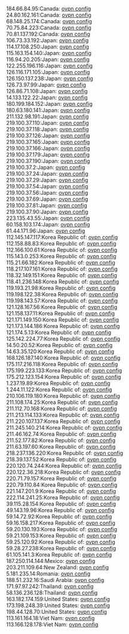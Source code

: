 184.66.84.95:Canada: [ovpn config](vpn/184_66_84_95.ovpn)  
24.80.162.161:Canada: [ovpn config](vpn/24_80_162_161.ovpn)  
68.148.25.174:Canada: [ovpn config](vpn/68_148_25_174.ovpn)  
70.75.84.223:Canada: [ovpn config](vpn/70_75_84_223.ovpn)  
70.81.137.192:Canada: [ovpn config](vpn/70_81_137_192.ovpn)  
106.73.33.192:Japan: [ovpn config](vpn/106_73_33_192.ovpn)  
114.17.108.250:Japan: [ovpn config](vpn/114_17_108_250.ovpn)  
115.163.154.140:Japan: [ovpn config](vpn/115_163_154_140.ovpn)  
116.94.20.205:Japan: [ovpn config](vpn/116_94_20_205.ovpn)  
122.255.196.116:Japan: [ovpn config](vpn/122_255_196_116.ovpn)  
126.116.171.105:Japan: [ovpn config](vpn/126_116_171_105.ovpn)  
126.150.137.238:Japan: [ovpn config](vpn/126_150_137_238.ovpn)  
126.73.97.99:Japan: [ovpn config](vpn/126_73_97_99.ovpn)  
126.86.71.108:Japan: [ovpn config](vpn/126_86_71_108.ovpn)  
14.133.122.22:Japan: [ovpn config](vpn/14_133_122_22.ovpn)  
180.199.184.152:Japan: [ovpn config](vpn/180_199_184_152.ovpn)  
180.63.180.141:Japan: [ovpn config](vpn/180_63_180_141.ovpn)  
211.132.98.191:Japan: [ovpn config](vpn/211_132_98_191.ovpn)  
219.100.37.110:Japan: [ovpn config](vpn/219_100_37_110.ovpn)  
219.100.37.118:Japan: [ovpn config](vpn/219_100_37_118.ovpn)  
219.100.37.126:Japan: [ovpn config](vpn/219_100_37_126.ovpn)  
219.100.37.165:Japan: [ovpn config](vpn/219_100_37_165.ovpn)  
219.100.37.166:Japan: [ovpn config](vpn/219_100_37_166.ovpn)  
219.100.37.179:Japan: [ovpn config](vpn/219_100_37_179.ovpn)  
219.100.37.190:Japan: [ovpn config](vpn/219_100_37_190.ovpn)  
219.100.37.2:Japan: [ovpn config](vpn/219_100_37_2.ovpn)  
219.100.37.24:Japan: [ovpn config](vpn/219_100_37_24.ovpn)  
219.100.37.29:Japan: [ovpn config](vpn/219_100_37_29.ovpn)  
219.100.37.54:Japan: [ovpn config](vpn/219_100_37_54.ovpn)  
219.100.37.56:Japan: [ovpn config](vpn/219_100_37_56.ovpn)  
219.100.37.69:Japan: [ovpn config](vpn/219_100_37_69.ovpn)  
219.100.37.81:Japan: [ovpn config](vpn/219_100_37_81.ovpn)  
219.100.37.90:Japan: [ovpn config](vpn/219_100_37_90.ovpn)  
223.135.43.55:Japan: [ovpn config](vpn/223_135_43_55.ovpn)  
60.158.103.174:Japan: [ovpn config](vpn/60_158_103_174.ovpn)  
61.44.171.96:Japan: [ovpn config](vpn/61_44_171_96.ovpn)  
112.145.147.117:Korea Republic of: [ovpn config](vpn/112_145_147_117.ovpn)  
112.158.88.83:Korea Republic of: [ovpn config](vpn/112_158_88_83.ovpn)  
112.166.100.61:Korea Republic of: [ovpn config](vpn/112_166_100_61.ovpn)  
115.143.0.253:Korea Republic of: [ovpn config](vpn/115_143_0_253.ovpn)  
115.21.66.182:Korea Republic of: [ovpn config](vpn/115_21_66_182.ovpn)  
118.217.107.161:Korea Republic of: [ovpn config](vpn/118_217_107_161.ovpn)  
118.32.149.151:Korea Republic of: [ovpn config](vpn/118_32_149_151.ovpn)  
118.41.236.148:Korea Republic of: [ovpn config](vpn/118_41_236_148.ovpn)  
119.193.21.98:Korea Republic of: [ovpn config](vpn/119_193_21_98.ovpn)  
119.198.122.38:Korea Republic of: [ovpn config](vpn/119_198_122_38.ovpn)  
119.198.143.57:Korea Republic of: [ovpn config](vpn/119_198_143_57.ovpn)  
121.128.167.56:Korea Republic of: [ovpn config](vpn/121_128_167_56.ovpn)  
121.158.137.11:Korea Republic of: [ovpn config](vpn/121_158_137_11.ovpn)  
121.171.149.150:Korea Republic of: [ovpn config](vpn/121_171_149_150.ovpn)  
121.173.144.186:Korea Republic of: [ovpn config](vpn/121_173_144_186.ovpn)  
121.174.5.13:Korea Republic of: [ovpn config](vpn/121_174_5_13.ovpn)  
125.142.224.77:Korea Republic of: [ovpn config](vpn/125_142_224_77.ovpn)  
14.50.20.52:Korea Republic of: [ovpn config](vpn/14_50_20_52.ovpn)  
14.63.35.120:Korea Republic of: [ovpn config](vpn/14_63_35_120.ovpn)  
168.126.187.140:Korea Republic of: [ovpn config](vpn/168_126_187_140.ovpn)  
175.117.216.118:Korea Republic of: [ovpn config](vpn/175_117_216_118.ovpn)  
175.199.223.133:Korea Republic of: [ovpn config](vpn/175_199_223_133.ovpn)  
175.212.123.154:Korea Republic of: [ovpn config](vpn/175_212_123_154.ovpn)  
1.237.19.89:Korea Republic of: [ovpn config](vpn/1_237_19_89.ovpn)  
1.244.11.122:Korea Republic of: [ovpn config](vpn/1_244_11_122.ovpn)  
210.106.119.180:Korea Republic of: [ovpn config](vpn/210_106_119_180.ovpn)  
211.108.174.25:Korea Republic of: [ovpn config](vpn/211_108_174_25.ovpn)  
211.112.70.168:Korea Republic of: [ovpn config](vpn/211_112_70_168.ovpn)  
211.213.114.133:Korea Republic of: [ovpn config](vpn/211_213_114_133.ovpn)  
211.220.107.137:Korea Republic of: [ovpn config](vpn/211_220_107_137.ovpn)  
211.245.140.214:Korea Republic of: [ovpn config](vpn/211_245_140_214.ovpn)  
211.46.162.74:Korea Republic of: [ovpn config](vpn/211_46_162_74.ovpn)  
211.52.177.82:Korea Republic of: [ovpn config](vpn/211_52_177_82.ovpn)  
211.63.197.60:Korea Republic of: [ovpn config](vpn/211_63_197_60.ovpn)  
218.237.136.220:Korea Republic of: [ovpn config](vpn/218_237_136_220.ovpn)  
218.39.137.52:Korea Republic of: [ovpn config](vpn/218_39_137_52.ovpn)  
220.120.74.244:Korea Republic of: [ovpn config](vpn/220_120_74_244.ovpn)  
220.122.36.218:Korea Republic of: [ovpn config](vpn/220_122_36_218.ovpn)  
220.71.79.157:Korea Republic of: [ovpn config](vpn/220_71_79_157.ovpn)  
220.79.110.84:Korea Republic of: [ovpn config](vpn/220_79_110_84.ovpn)  
221.147.201.9:Korea Republic of: [ovpn config](vpn/221_147_201_9.ovpn)  
222.114.241.25:Korea Republic of: [ovpn config](vpn/222_114_241_25.ovpn)  
39.115.28.154:Korea Republic of: [ovpn config](vpn/39_115_28_154.ovpn)  
49.143.19.96:Korea Republic of: [ovpn config](vpn/49_143_19_96.ovpn)  
59.14.72.92:Korea Republic of: [ovpn config](vpn/59_14_72_92.ovpn)  
59.16.158.217:Korea Republic of: [ovpn config](vpn/59_16_158_217.ovpn)  
59.20.130.193:Korea Republic of: [ovpn config](vpn/59_20_130_193.ovpn)  
59.21.109.153:Korea Republic of: [ovpn config](vpn/59_21_109_153.ovpn)  
59.25.120.92:Korea Republic of: [ovpn config](vpn/59_25_120_92.ovpn)  
59.28.27.238:Korea Republic of: [ovpn config](vpn/59_28_27_238.ovpn)  
61.105.141.3:Korea Republic of: [ovpn config](vpn/61_105_141_3.ovpn)  
187.250.114.144:Mexico: [ovpn config](vpn/187_250_114_144.ovpn)  
203.211.109.64:New Zealand: [ovpn config](vpn/203_211_109_64.ovpn)  
5.181.235.14:Romania: [ovpn config](vpn/5_181_235_14.ovpn)  
188.51.232.16:Saudi Arabia: [ovpn config](vpn/188_51_232_16.ovpn)  
171.97.97.242:Thailand: [ovpn config](vpn/171_97_97_242.ovpn)  
58.136.236.128:Thailand: [ovpn config](vpn/58_136_236_128.ovpn)  
163.182.174.159:United States: [ovpn config](vpn/163_182_174_159.ovpn)  
173.198.248.39:United States: [ovpn config](vpn/173_198_248_39.ovpn)  
198.44.128.70:United States: [ovpn config](vpn/198_44_128_70.ovpn)  
113.161.164.18:Viet Nam: [ovpn config](vpn/113_161_164_18.ovpn)  
113.166.128.178:Viet Nam: [ovpn config](vpn/113_166_128_178.ovpn)  
